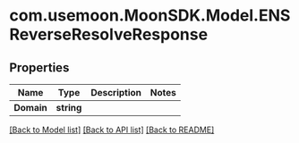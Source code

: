 # com.usemoon.MoonSDK.Model.ENSReverseResolveResponse

## Properties

Name | Type | Description | Notes
------------ | ------------- | ------------- | -------------
**Domain** | **string** |  | 

[[Back to Model list]](../README.md#documentation-for-models) [[Back to API list]](../README.md#documentation-for-api-endpoints) [[Back to README]](../README.md)

